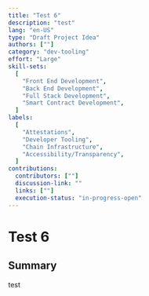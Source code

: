 ```yaml
---
title: "Test 6"
description: "test"
lang: "en-US"
type: "Draft Project Idea"
authors: [""]
category: "dev-tooling"
effort: "Large"
skill-sets:
  [
    "Front End Development",
    "Back End Development",
    "Full Stack Development",
    "Smart Contract Development",
  ]
labels:
  [
    "Attestations",
    "Developer Tooling",
    "Chain Infrastructure",
    "Accessibility/Transparency",
  ]
contributions:
  contributors: [""]
  discussion-link: ""
  links: [""]
  execution-status: "in-progress-open"
---
```


# Test 6

## Summary

test
